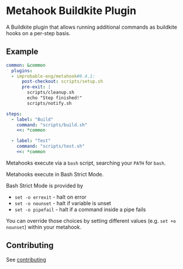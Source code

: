# Metahook Buildkite Plugin

A Buildkite plugin that allows running additional commands as buildkite hooks on a per-step basis.

## Example

```yaml
common: &common
  plugins:
  - improbable-eng/metahook#0.4.1:
      post-checkout: scripts/setup.sh
      pre-exit: |
        scripts/cleanup.sh
        echo "Step finished!"
        scripts/notify.sh

steps:
  - label: "Build"
    command: "scripts/build.sh"
    <<: *common

  - label: "Test"
    command: "scripts/test.sh"
    <<: *common
```

Metahooks execute via a `bash` script, searching your `PATH` for `bash`.

Metahooks execute in Bash Strict Mode.

Bash Strict Mode is provided by

- `set -o errexit` - halt on error
- `set -o nounset` - halt if variable is unset
- `set -o pipefail` - halt if a command inside a pipe fails

You can override those choices by setting different values (e.g. `set +o nounset`) within your metahook.

## Contributing

See [contributing](contributing.md)
